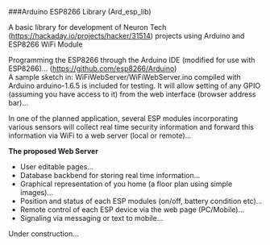 ###Arduino ESP8266 Library (Ard_esp_lib)

A basic library for development of Neuron Tech (https://hackaday.io/projects/hacker/31514) projects using Arduino and ESP8266 WiFi Module  
  
Programming the ESP8266 through the Arduino IDE (modified for use with ESP8266)...  (https://github.com/esp8266/Arduino)  
A sample sketch in: WiFiWebServer/WiFiWebServer.ino compiled with Arduino arduino-1.6.5 is included for testing. It will allow setting of any GPIO (assuming you have access to it) from the web interface (browser address bar)...  

In one of the planned application, several ESP modules incorporating various sensors will collect real time security information and forward this information via WiFi to a web server (local or remote)...  

**The proposed Web Server**  
* User editable pages...
* Database backbend for storing real time information...
* Graphical representation of you home (a floor plan using simple images)...
* Position and status of each ESP modules (on/off, battery condition etc)...
* Remote control of each ESP device via the web page (PC/Mobile)...
* Signaling via messaging or text to mobile...  

Under construction...


